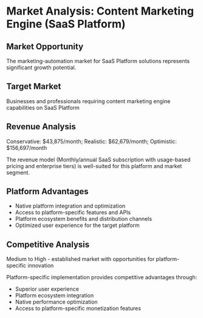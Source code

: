 # Market Analysis: Content Marketing Engine (SaaS Platform)

## Market Opportunity
The marketing-automation market for SaaS Platform solutions represents significant growth potential.

## Target Market
Businesses and professionals requiring content marketing engine capabilities on SaaS Platform

## Revenue Analysis
Conservative: $43,875/month; Realistic: $62,679/month; Optimistic: $156,697/month

The revenue model (Monthly/annual SaaS subscription with usage-based pricing and enterprise tiers) is well-suited for this platform and market segment.

## Platform Advantages
- Native platform integration and optimization
- Access to platform-specific features and APIs
- Platform ecosystem benefits and distribution channels
- Optimized user experience for the target platform

## Competitive Analysis
Medium to High - established market with opportunities for platform-specific innovation

Platform-specific implementation provides competitive advantages through:
- Superior user experience
- Platform ecosystem integration
- Native performance optimization
- Access to platform-specific monetization features
